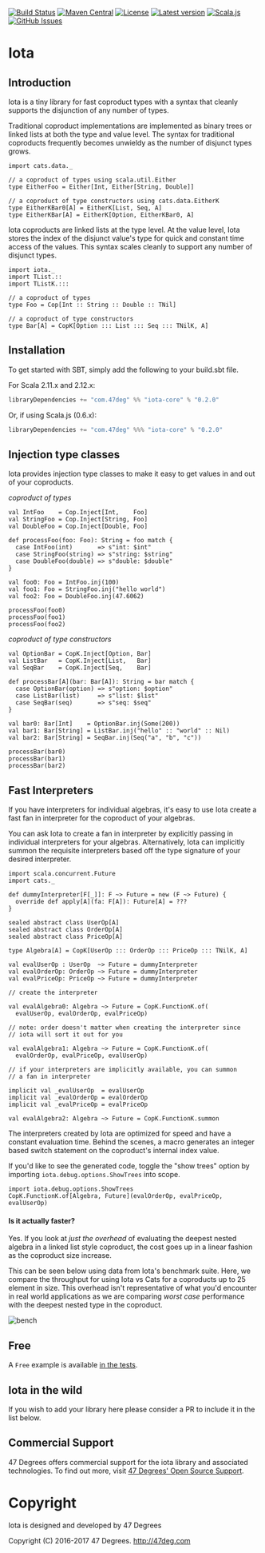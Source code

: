 [comment]: # (Start Badges)

[![Build Status](https://travis-ci.org/47deg/iota.svg?branch=master)](https://travis-ci.org/47deg/iota) [![Maven Central](https://img.shields.io/badge/maven%20central-0.1.0-green.svg)](https://oss.sonatype.org/#nexus-search;gav~com.47deg~iota*) [![License](https://img.shields.io/badge/license-Apache%202-blue.svg)](https://raw.githubusercontent.com/47deg/iota/master/LICENSE) [![Latest version](https://img.shields.io/badge/iota-0.1.0-green.svg)](https://index.scala-lang.org/47deg/iota) [![Scala.js](http://scala-js.org/assets/badges/scalajs-0.6.16.svg)](http://scala-js.org) [![GitHub Issues](https://img.shields.io/github/issues/47deg/iota.svg)](https://github.com/47deg/iota/issues)

[comment]: # (End Badges)

# Iota

## Introduction

Iota is a tiny library for fast coproduct types with a syntax
that cleanly supports the disjunction of any number of types.

Traditional coproduct implementations are implemented as binary trees
or linked lists at both the type and value level. The syntax for
traditional coproducts frequently becomes unwieldy as the number of
disjunct types grows.

```tut:silent
import cats.data._

// a coproduct of types using scala.util.Either
type EitherFoo = Either[Int, Either[String, Double]]

// a coproduct of type constructors using cats.data.EitherK
type EitherKBar0[A] = EitherK[List, Seq, A]
type EitherKBar[A] = EitherK[Option, EitherKBar0, A]
```

Iota coproducts are linked lists at the type level. At the value level,
Iota stores the index of the disjunct value's type for quick and
constant time access of the values. This syntax scales cleanly to
support any number of disjunct types.

```tut:silent
import iota._
import TList.::
import TListK.:::

// a coproduct of types
type Foo = Cop[Int :: String :: Double :: TNil]

// a coproduct of type constructors
type Bar[A] = CopK[Option ::: List ::: Seq ::: TNilK, A]
```

## Installation

To get started with SBT, simply add the following to your build.sbt file.

For Scala 2.11.x and 2.12.x:

[comment]: # (Start Replace)

```scala
libraryDependencies += "com.47deg" %% "iota-core" % "0.2.0"
```

Or, if using Scala.js (0.6.x):

```scala
libraryDependencies += "com.47deg" %%% "iota-core" % "0.2.0"
```

[comment]: # (End Replace)

## Injection type classes

Iota provides injection type classes to make it easy to get values in
and out of your coproducts.

*coproduct of types*

```tut:silent
val IntFoo    = Cop.Inject[Int,    Foo]
val StringFoo = Cop.Inject[String, Foo]
val DoubleFoo = Cop.Inject[Double, Foo]

def processFoo(foo: Foo): String = foo match {
  case IntFoo(int)       => s"int: $int"
  case StringFoo(string) => s"string: $string"
  case DoubleFoo(double) => s"double: $double"
}

val foo0: Foo = IntFoo.inj(100)
val foo1: Foo = StringFoo.inj("hello world")
val foo2: Foo = DoubleFoo.inj(47.6062)
```
```tut:book
processFoo(foo0)
processFoo(foo1)
processFoo(foo2)
```

*coproduct of type constructors*

```tut:silent
val OptionBar = CopK.Inject[Option, Bar]
val ListBar   = CopK.Inject[List,   Bar]
val SeqBar    = CopK.Inject[Seq,    Bar]

def processBar[A](bar: Bar[A]): String = bar match {
  case OptionBar(option) => s"option: $option"
  case ListBar(list)     => s"list: $list"
  case SeqBar(seq)       => s"seq: $seq"
}

val bar0: Bar[Int]    = OptionBar.inj(Some(200))
val bar1: Bar[String] = ListBar.inj("hello" :: "world" :: Nil)
val bar2: Bar[String] = SeqBar.inj(Seq("a", "b", "c"))
```
```tut:book
processBar(bar0)
processBar(bar1)
processBar(bar2)
```

## Fast Interpreters

If you have interpreters for individual algebras, it's easy to use
Iota create a fast fan in interpreter for the coproduct of your
algebras.

You can ask Iota to create a fan in interpreter by explicitly
passing in individual interpreters for your algebras. Alternatively,
Iota can implicitly summon the requisite interpreters based off the
type signature of your desired interpreter.

```tut:invisible
import scala.concurrent.Future
import cats._

def dummyInterpreter[F[_]]: F ~> Future = new (F ~> Future) {
  override def apply[A](fa: F[A]): Future[A] = ???
}
```

```tut:silent
sealed abstract class UserOp[A]
sealed abstract class OrderOp[A]
sealed abstract class PriceOp[A]

type Algebra[A] = CopK[UserOp ::: OrderOp ::: PriceOp ::: TNilK, A]

val evalUserOp : UserOp  ~> Future = dummyInterpreter
val evalOrderOp: OrderOp ~> Future = dummyInterpreter
val evalPriceOp: PriceOp ~> Future = dummyInterpreter

// create the interpreter

val evalAlgebra0: Algebra ~> Future = CopK.FunctionK.of(
  evalUserOp, evalOrderOp, evalPriceOp)

// note: order doesn't matter when creating the interpreter since
// iota will sort it out for you

val evalAlgebra1: Algebra ~> Future = CopK.FunctionK.of(
  evalOrderOp, evalPriceOp, evalUserOp)

// if your interpreters are implicitly available, you can summon
// a fan in interpreter

implicit val _evalUserOp  = evalUserOp
implicit val _evalOrderOp = evalOrderOp
implicit val _evalPriceOp = evalPriceOp

val evalAlgebra2: Algebra ~> Future = CopK.FunctionK.summon
```

The interpreters created by Iota are optimized for speed and have a
constant evaluation time. Behind the scenes, a macro generates an
integer based switch statement on the coproduct's internal index value.

If you'd like to see the generated code, toggle the "show trees" option by
importing `iota.debug.options.ShowTrees` into scope.

```tut:book
import iota.debug.options.ShowTrees
CopK.FunctionK.of[Algebra, Future](evalOrderOp, evalPriceOp, evalUserOp)
```

#### Is it actually faster?

Yes. If you look at _just the overhead_ of evaluating the deepest nested
algebra in a linked list style coproduct, the cost goes up in a linear
fashion as the coproduct size increase.

This can be seen below using data from Iota's benchmark suite. Here, we
compare the throughput for using Iota vs Cats for a coproducts up to 25
element in size. This overhead isn't representative of what you'd encounter
in real world applications as we are comparing _worst case_ performance with
the deepest nested type in the coproduct.

![bench](https://cloud.githubusercontent.com/assets/310363/25464097/6b49c0ae-2aaf-11e7-9dc4-3e7d8f0e9267.png)

## Free

A `Free` example is available [in the tests][free example].

## Iota in the wild

If you wish to add your library here please consider a PR to include it in the list below.

## Commercial Support

47 Degrees offers commercial support for the iota library and associated technologies. To find out more, visit [47 Degrees' Open Source Support](https://www.47deg.com/services/open-source-support/).

[comment]: # (Start Copyright)
# Copyright

Iota is designed and developed by 47 Degrees

Copyright (C) 2016-2017 47 Degrees. <http://47deg.com>

[comment]: # (End Copyright)

[free example]: modules/core/src/test/scala/iotatests/FreeCopKTests.scala
